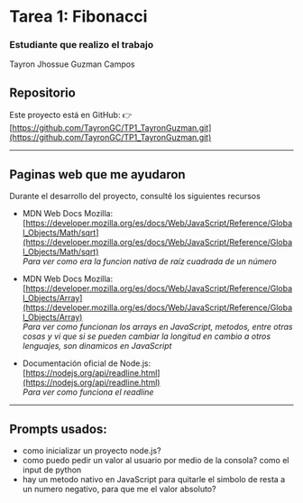 # Tarea 1: Fibonacci
### Estudiante que realizo el trabajo
Tayron Jhossue Guzman Campos
## Repositorio
Este proyecto está en GitHub:
👉 [https://github.com/TayronGC/TP1_TayronGuzman.git](https://github.com/TayronGC/TP1_TayronGuzman.git)

---

## Paginas web que me ayudaron

Durante el desarrollo del proyecto, consulté los siguientes recursos 
- MDN Web Docs Mozilla:  
  [https://developer.mozilla.org/es/docs/Web/JavaScript/Reference/Global_Objects/Math/sqrt](https://developer.mozilla.org/es/docs/Web/JavaScript/Reference/Global_Objects/Math/sqrt)  
  _Para ver como era la funcion nativa de raíz cuadrada de un número_

- MDN Web Docs Mozilla:  
  [https://developer.mozilla.org/es/docs/Web/JavaScript/Reference/Global_Objects/Array](https://developer.mozilla.org/es/docs/Web/JavaScript/Reference/Global_Objects/Array)  
 _Para ver como funcionan los arrays en JavaScript, metodos, entre otras cosas y vi que si se pueden cambiar la longitud en cambio a otros lenguajes, son dinamicos en JavaScript_

- Documentación oficial de Node.js:  
  [https://nodejs.org/api/readline.html](https://nodejs.org/api/readline.html)  
 _Para ver como funciona el readline_

---

 ## Prompts usados:
 - como inicializar  un proyecto node.js?
 - como puedo pedir un valor al usuario por medio de la consola? como el input de python
 - hay un metodo nativo en JavaScript para quitarle el simbolo de resta a un numero negativo, para que me el valor absoluto?

